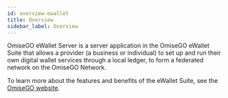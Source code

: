 ```yaml
---
id: overview-ewallet
title: Overview
sidebar_label: Overview
---
```


OmiseGO eWallet Server is a server application in the OmiseGO eWallet Suite that allows a provider (a business or individual) to set up and run their own digital wallet services through a local ledger, to form a federated network on the OmiseGO Network.

To learn more about the features and benefits of the eWallet Suite, see the [OmiseGO website](https://omisego.co/ewallet).

